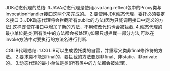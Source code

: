 JDK动态代理的总结:
1.JAVA动态代理是使用java.lang.reflect包中的Proxy类与InvocationHandler接口这两个来完成的。
2.要使用JDK动态代理，委托必须要定义接口
3.JDK动态代理将会拦截所有public的方法(因为只能调用接口中定义的方法),这样即使在接口中增加了新的方法，不用修改代码也会被拦截.
4.动态代理的最小单位是类(所有类中的方法都会被处理),如果只想拦截一部分方法,可以在invoke方法中对要执行的方法名进行判断.

CGLIB代理总结:
1.CGLIB可以生成委托类的自雷，并重写父类非final修饰符的方法。
2.要求类不能是final的，要拦截的方法要是非final、非static、非private的。
3.动态代理的最小单位是类(所有类中的方法都会被处理).
